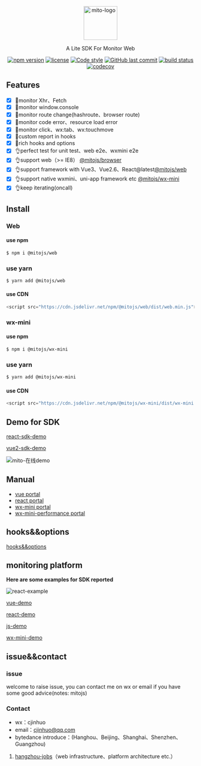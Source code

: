 <!-- [中文文档]() -->

<div align="center">
    <a href="#" target="_blank">
    <img src="https://i.loli.net/2021/07/28/EvPwd4NjVH3tBfO.jpg" alt="mito-logo" height="90">
    </a>
    <p>A Lite SDK For Monitor Web</p>

[![npm version](https://img.shields.io/npm/v/@mitojs/web.svg?style=flat-square)](https://www.npmjs.com/package/@mitojs/web)
[![license](https://img.shields.io/github/license/mitojs/mitojs)](https://github.com/mitojs/mitojs/blob/dev/LICENSE)
[![Code style](https://img.shields.io/badge/code_style-prettier-ff69b4.svg?style=flat-square)](https://github.com/prettier/prettier)
[![GitHub last commit](https://img.shields.io/github/last-commit/mitojs/mitojs.svg?style=flat-square)](https://github.com/mitojs/mitojs/commits/master)
[![build status](https://img.shields.io/travis/mitojs/mitojs/master.svg?style=flat-square)](https://travis-ci.com/github/mitojs/mitojs)
[![codecov](https://codecov.io/gh/mitojs/mitojs/branch/master/graph/badge.svg?token=W7JP5GDOM7)](https://codecov.io/gh/mitojs/mitojs)

<!-- [![npm downloads](https://img.shields.io/npm/dm/@zyf2e/mitojs.svg?style=flat-square)](http://npm-stat.com/charts.html?package=@zyf2e/mitojs) -->

</div>

## Features

- [x] 🔨monitor Xhr、Fetch
- [x] 🔨monitor window.console
- [x] 🔨monitor route change(hashroute、browser route)
- [x] 🔨monitor code error、resource load error
- [x] 🔨monitor click、wx:tab、wx:touchmove
- [x] 🔨custom report in hooks
- [x] 🚀rich hooks and options
- [x] 👌perfect test for unit test、web e2e、wxmini e2e
- [x] 👌support web（>= IE8） [@mitojs/browser](https://github.com/mitojs/mitojs/tree/master/packages/browser)
- [x] 👌support framework with Vue3、Vue2.6、React@latest[@mitojs/web](https://github.com/mitojs/mitojs/tree/master/packages/web)
- [x] 👌support native wxmini、uni-app framework etc [@mitojs/wx-mini](https://github.com/mitojs/mitojs/tree/master/packages/wx-mini)
- [x] 👌keep iterating(oncall)

## Install

### Web

#### use npm

```bash
$ npm i @mitojs/web
```

### use yarn

```bash
$ yarn add @mitojs/web
```

#### use CDN

```javascript
<script src="https://cdn.jsdelivr.net/npm/@mitojs/web/dist/web.min.js"></script>
```

### wx-mini

#### use npm

```bash
$ npm i @mitojs/wx-mini
```

### use yarn

```bash
$ yarn add @mitojs/wx-mini
```

#### use CDN

```javascript
<script src="https://cdn.jsdelivr.net/npm/@mitojs/wx-mini/dist/wx-mini.js"></script>
```

## Demo for SDK

[react-sdk-demo](https://mitojs.github.io/react-sdk-demo)

[vue2-sdk-demo](https://mitojs.github.io/vue2-sdk-demo)

![mito-在线demo](https://tva1.sinaimg.cn/large/008eGmZEly1gmxgn4y1sag315g0m2hdt.gif)

## Manual

* [vue portal](https://github.com/mitojs/mitojs/blob/master/docs/guide.md#Vue)
* [react portal](https://github.com/mitojs/mitojs/blob/master/docs/guide.md#react)
* [wx-mini portal](https://github.com/mitojs/mitojs/blob/master/docs/guide.md#微信小程序)
* [wx-mini-performance portal](https://github.com/mitojs/mitojs/blob/master/docs/wx-mini-performance.md)

## hooks&&options

[hooks&&options](https://github.com/mitojs/mitojs/blob/master/docs/option.md)


## monitoring platform

**Here are some examples for SDK reported**

![react-example](https://tva1.sinaimg.cn/large/008eGmZEly1gmxggqptzwg30u00hoe84.gif)

[vue-demo](https://mitojs.github.io/mito-admin-demo/#/errors/1/info)

[react-demo](https://mitojs.github.io/mito-admin-demo/#/errors/2/info)

[js-demo](https://mitojs.github.io/mito-admin-demo/#/errors/3/info)

[wx-mini-demo](https://mitojs.github.io/mito-admin-demo/#/errors/4/info)

## issue&&contact
### issue
welcome to raise issue, you can contact me on wx or email if you have some good advice(notes: mitojs)
### Contact
* wx：cjinhuo
* email：cjinhuo@qq.com
* bytedance introduce：(Hanghou、Beijing、Shanghai、Shenzhen、Guangzhou)
1. [hangzhou-jobs](https://jobs.bytedance.com/experienced/position?keywords=%E5%89%8D%E7%AB%AF&category=6704215862603155720%2C6704215862557018372%2C6704215886108035339%2C6704215888985327886%2C6704215897130666254%2C6704215956018694411%2C6704215957146962184%2C6704215958816295181%2C6704215963966900491%2C6704216109274368264%2C6704216296701036811%2C6704216635923761412%2C6704217321877014787%2C6704219452277262596%2C6704219534724696331%2C6938376045242353957&location=CT_52&project=&type=&job_hot_flag=&current=1&limit=10)（web infrastructure、platform architecture etc.）



